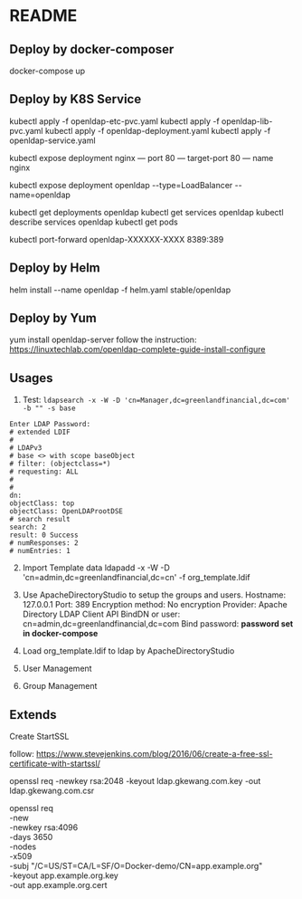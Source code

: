 # README


## Deploy by docker-composer
docker-compose up


## Deploy by K8S Service

kubectl apply -f openldap-etc-pvc.yaml
kubectl apply -f openldap-lib-pvc.yaml
kubectl apply -f openldap-deployment.yaml
kubectl apply -f openldap-service.yaml


kubectl expose deployment nginx — port 80 — target-port 80 — name nginx

kubectl expose deployment openldap --type=LoadBalancer --name=openldap


kubectl get deployments openldap
kubectl get services openldap
kubectl describe services openldap
kubectl get pods 

kubectl port-forward openldap-XXXXXX-XXXX  8389:389

## Deploy by Helm 
helm install --name openldap -f helm.yaml stable/openldap


## Deploy by Yum 
yum install openldap-server
follow the instruction: https://linuxtechlab.com/openldap-complete-guide-install-configure


## Usages
1. Test: 
`ldapsearch -x -W -D 'cn=Manager,dc=greenlandfinancial,dc=com' -b "" -s base`
```
Enter LDAP Password:
# extended LDIF
#
# LDAPv3
# base <> with scope baseObject
# filter: (objectclass=*)
# requesting: ALL
#
#
dn:
objectClass: top
objectClass: OpenLDAProotDSE
# search result
search: 2
result: 0 Success
# numResponses: 2
# numEntries: 1
```

2. Import Template data
ldapadd -x -W -D 'cn=admin,dc=greenlandfinancial,dc=cn' -f org_template.ldif


3. Use ApacheDirectoryStudio to setup the groups and users.
Hostname: 127.0.0.1
Port: 389
Encryption method: No encryption
Provider: Apache Directory LDAP Client API
BindDN or user: cn=admin,dc=greenlandfinancial,dc=com
Bind password: **password set in docker-compose**


4. Load org_template.ldif to ldap by ApacheDirectoryStudio

5. User Management

6. Group Management


## Extends

Create StartSSL

follow: https://www.stevejenkins.com/blog/2016/06/create-a-free-ssl-certificate-with-startssl/

openssl req -newkey rsa:2048 -keyout ldap.gkewang.com.key -out ldap.gkewang.com.csr



openssl req \
  -new \
  -newkey rsa:4096 \
  -days 3650 \
  -nodes \
  -x509 \
  -subj "/C=US/ST=CA/L=SF/O=Docker-demo/CN=app.example.org" \
  -keyout app.example.org.key \
  -out app.example.org.cert



